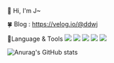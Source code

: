 👋 Hi, I'm J~

🍀 Blog
: https://velog.io/@ddwj

📘Language & Tools
<img src="https://img.shields.io/badge/HTML5-black?style=plastic&logo=HTML5&logoColor=red"/> <img src="https://img.shields.io/badge/CSS3-black?style=plastic&logo=CSS3&logoColor=blue"/> <img src="https://img.shields.io/badge/JavaScript-black?style=plastic&logo=JavaScript&logoColor=yellow"/>
<img src="![image](https://user-images.githubusercontent.com/44609018/193731725-ddd3eb14-8b8f-42b1-8b24-9678594aec22.png)"/>
<img src="https://img.shields.io/badge/Three.js-black?style=plastic&logo=Three.js&logoColor=white"/>

![Anurag's GitHub stats](https://github-readme-stats.vercel.app/api?username=JHKIMS&show_icons=true&theme=algolia)
